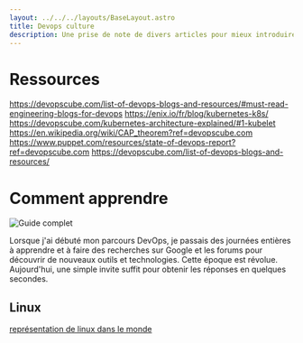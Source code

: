 ```yaml
---
layout: ../../../layouts/BaseLayout.astro
title: Devops culture
description: Une prise de note de divers articles pour mieux introduire le domaine du devops
---
```



# Ressources

https://devopscube.com/list-of-devops-blogs-and-resources/#must-read-engineering-blogs-for-devops
https://enix.io/fr/blog/kubernetes-k8s/
https://devopscube.com/kubernetes-architecture-explained/#1-kubelet
https://en.wikipedia.org/wiki/CAP_theorem?ref=devopscube.com
https://www.puppet.com/resources/state-of-devops-report?ref=devopscube.com
https://devopscube.com/list-of-devops-blogs-and-resources/


# Comment apprendre 


![Guide complet](http://devopscube.com/become-devops-engineer/)

Lorsque j'ai débuté mon parcours DevOps, je passais des journées entières à apprendre et à faire des recherches sur Google et les forums pour découvrir de nouveaux outils et technologies. Cette époque est révolue. Aujourd'hui, une simple invite suffit pour obtenir les réponses en quelques secondes.

## Linux

[représentation de linux dans le monde]()